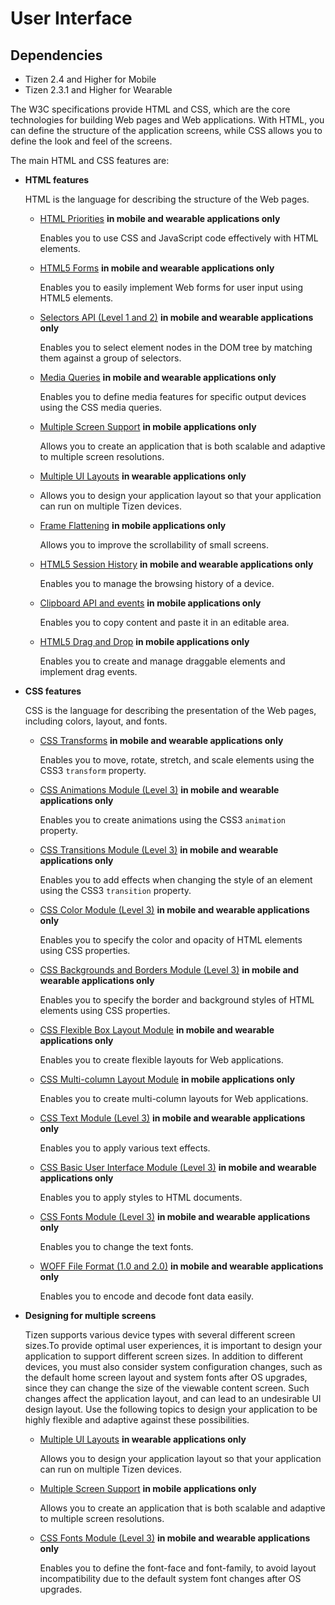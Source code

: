 # User Interface

## Dependencies

- Tizen 2.4 and Higher for Mobile
- Tizen 2.3.1 and Higher for Wearable

The W3C specifications provide HTML and CSS, which are the core technologies for building Web pages and Web applications. With HTML, you can define the structure of the application screens, while CSS allows you to define the look and feel of the screens.

The main HTML and CSS features are:

- **HTML features**

  HTML is the language for describing the structure of the Web pages.

  - [HTML Priorities](./w3c/ui/html-priority-w.md) **in mobile and wearable applications only**	

    Enables you to use CSS and JavaScript code effectively with HTML elements.

  - [HTML5 Forms](./w3c/ui/html5forms-w.md) **in mobile and wearable applications only**	

    Enables you to easily implement Web forms for user input using HTML5 elements.

  - [Selectors API (Level 1 and 2)](./w3c/ui/selector-w.md) **in mobile and wearable applications only**	

    Enables you to select element nodes in the DOM tree by matching them against a group of selectors.

  - [Media Queries](./w3c/ui/media-query-w.md) **in mobile and wearable applications only**	

    Enables you to define media features for specific output devices using the CSS media queries.

  - [Multiple Screen Support](./w3c/ui/multiple-screens-mw.md) **in mobile applications only**	

    Allows you to create an application that is both scalable and adaptive to multiple screen resolutions.

  - [Multiple UI Layouts](./w3c/ui/ui-layout-ww.md) **in wearable applications only**	

  - Allows you to design your application layout so that your application can run on multiple Tizen devices.

  - [Frame Flattening](./w3c/ui/frame-flattening-mw.md) **in mobile applications only**	

    Allows you to improve the scrollability of small screens.

  - [HTML5 Session History](./w3c/ui/session-history-w.md) **in mobile and wearable applications only**	

    Enables you to manage the browsing history of a device.

  - [Clipboard API and events](./w3c/ui/clipboard-mw.md) **in mobile applications only**	

    Enables you to copy content and paste it in an editable area.

  - [HTML5 Drag and Drop](./w3c/ui/drag-drop-mw.md) **in mobile applications only**	

    Enables you to create and manage draggable elements and implement drag events.

- **CSS features**

  CSS is the language for describing the presentation of the Web pages, including colors, layout, and fonts.

  - [CSS Transforms](./w3c/ui/transform-w.md) **in mobile and wearable applications only**	

    Enables you to move, rotate, stretch, and scale elements using the CSS3 `transform` property.

  - [CSS Animations Module (Level 3)](./w3c/ui/animation-w.md) **in mobile and wearable applications only**	

    Enables you to create animations using the CSS3 `animation` property.

  - [CSS Transitions Module (Level 3)](./w3c/ui/transition-w.md) **in mobile and wearable applications only**	

    Enables you to add effects when changing the style of an element using the CSS3 `transition` property.

  - [CSS Color Module (Level 3)](./w3c/ui/color-w.md) **in mobile and wearable applications only**	

    Enables you to specify the color and opacity of HTML elements using CSS properties.

  - [CSS Backgrounds and Borders Module (Level 3)](./w3c/ui/background-w.md) **in mobile and wearable applications only**	

    Enables you to specify the border and background styles of HTML elements using CSS properties.

  - [CSS Flexible Box Layout Module](./w3c/ui/flexible-w.md) **in mobile and wearable applications only**	

    Enables you to create flexible layouts for Web applications.

  - [CSS Multi-column Layout Module](./w3c/ui/multi-mw.md) **in mobile applications only**	

    Enables you to create multi-column layouts for Web applications.

  - [CSS Text Module (Level 3)](./w3c/ui/text-module-w.md) **in mobile and wearable applications only**	

    Enables you to apply various text effects.

  - [CSS Basic User Interface Module (Level 3)](./w3c/ui/basic-ui-w.md) **in mobile and wearable applications only**	

    Enables you to apply styles to HTML documents.

  - [CSS Fonts Module (Level 3)](./w3c/ui/font-w.md) **in mobile and wearable applications only**	

    Enables you to change the text fonts.

  - [WOFF File Format (1.0 and 2.0)](./w3c/ui/woff-w.md) **in mobile and wearable applications only**	

    Enables you to encode and decode font data easily.

- **Designing for multiple screens**

  Tizen supports various device types with several different screen sizes.To provide optimal user experiences, it is important to design your application to support different screen sizes. In addition to different devices, you must also consider system configuration changes, such as the default home screen layout and system fonts after OS upgrades, since they can change the size of the viewable content screen. Such changes affect the application layout, and can lead to an undesirable UI design layout. Use the following topics to design your application to be highly flexible and adaptive against these possibilities.

  - [Multiple UI Layouts](./w3c/ui/ui-layout-ww.md) **in wearable applications only**	

    Allows you to design your application layout so that your application can run on multiple Tizen devices.

  - [Multiple Screen Support](./w3c/ui/multiple-screens-mw.md) **in mobile applications only**	

    Allows you to create an application that is both scalable and adaptive to multiple screen resolutions.

  - [CSS Fonts Module (Level 3)](./w3c/ui/font-w.md) **in mobile and wearable applications only**	

    Enables you to define the font-face and font-family, to avoid layout incompatibility due to the default system font changes after OS upgrades.